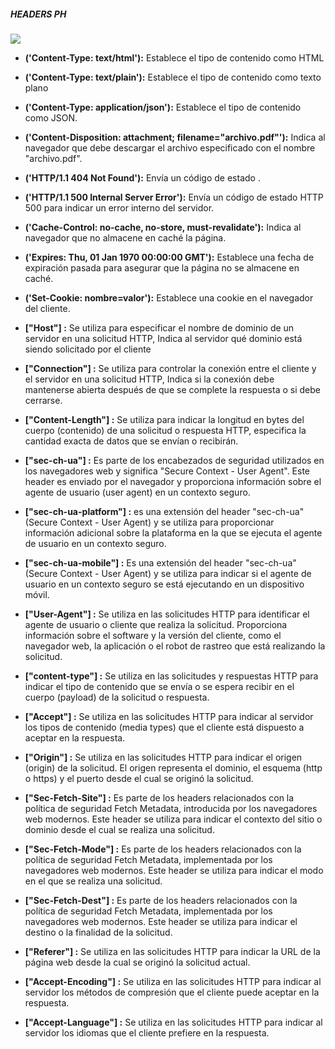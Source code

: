 #####                                                                                                                            **HEADERS PH** 

![](/home/spukM01-087/Downloads/php.jpg)

- **('Content-Type: text/html'):**   Establece el tipo de contenido como HTML

- **('Content-Type: text/plain'):** Establece el tipo de contenido como texto plano
- **('Content-Type: application/json'):** Establece el tipo de contenido como JSON.
- **('Content-Disposition: attachment; filename="archivo.pdf"'):**  Indica al navegador que debe descargar el archivo especificado con el  nombre "archivo.pdf".
- **('HTTP/1.1 404 Not Found'):** Envía un código de estado .
- **('HTTP/1.1 500 Internal Server Error'):** Envía un código de estado HTTP 500 para indicar un error interno del servidor.
- **('Cache-Control: no-cache, no-store, must-revalidate'):** Indica al navegador que no almacene en caché la página.
- **('Expires: Thu, 01 Jan 1970 00:00:00 GMT'):** Establece una fecha de  expiración pasada para asegurar que la página no se almacene en caché.
- **('Set-Cookie: nombre=valor'):** Establece una cookie en el navegador del cliente.





- **["Host"] :**  Se utiliza para especificar el nombre de dominio de un servidor en una solicitud HTTP, Indica al servidor qué dominio está siendo solicitado por el cliente
- **["Connection"] :**  Se utiliza para controlar la conexión entre el cliente y el servidor en una solicitud HTTP, Indica si la conexión debe mantenerse abierta después de que se complete la respuesta o si debe cerrarse.
- **["Content-Length"] :**   Se utiliza para indicar la longitud en bytes del cuerpo (contenido) de  una solicitud o respuesta HTTP, especifica la cantidad exacta de datos  que se envían o recibirán.
- **["sec-ch-ua"] :**  Es parte de los encabezados de seguridad utilizados en los navegadores  web y significa "Secure Context - User Agent". Este header es enviado  por el navegador y proporciona información sobre el agente de usuario  (user agent) en un contexto seguro.
- **["sec-ch-ua-platform"] :**  es una extensión del header "sec-ch-ua" (Secure Context - User Agent) y  se utiliza para proporcionar información adicional sobre la plataforma  en la que se ejecuta el agente de usuario en un contexto seguro.
- **["sec-ch-ua-mobile"] :**   Es una extensión del header "sec-ch-ua" (Secure Context - User Agent) y se utiliza para indicar si el agente de usuario en un contexto seguro  se está ejecutando en un dispositivo móvil.
- **["User-Agent"] :**  Se utiliza en las solicitudes HTTP para identificar el agente de usuario o cliente que realiza la solicitud. Proporciona información sobre el  software y la versión del cliente, como el navegador web, la aplicación o el robot de rastreo que está realizando la solicitud.
- **["content-type"] :**  Se utiliza en las solicitudes y respuestas HTTP para indicar el tipo de  contenido que se envía o se espera recibir en el cuerpo (payload) de la  solicitud o respuesta.
- **["Accept"] :**  Se utiliza en las solicitudes HTTP para indicar al servidor los tipos de contenido (media types) que el cliente está dispuesto a aceptar en la  respuesta.
- **["Origin"] :**  Se utiliza en las solicitudes HTTP para indicar el origen (origin) de  la solicitud. El origen representa el dominio, el esquema (http o https) y el puerto desde el cual se originó la solicitud.
- **["Sec-Fetch-Site"] :**  Es parte de los headers relacionados con la política de seguridad Fetch  Metadata, introducida por los navegadores web modernos. Este header se  utiliza para indicar el contexto del sitio o dominio desde el cual se  realiza una solicitud.
- **["Sec-Fetch-Mode"] :**  Es parte de los headers relacionados con la política de seguridad Fetch  Metadata, implementada por los navegadores web modernos. Este header se  utiliza para indicar el modo en el que se realiza una solicitud.
- **["Sec-Fetch-Dest"] :**  Es parte de los headers relacionados con la política de seguridad Fetch  Metadata, implementada por los navegadores web modernos. Este header se  utiliza para indicar el destino o la finalidad de la solicitud.
- **["Referer"] :**  Se utiliza en las solicitudes HTTP para indicar la URL de la página web desde la cual se originó la solicitud actual.
- **["Accept-Encoding"] :**  Se utiliza en las solicitudes HTTP para indicar al servidor los métodos  de compresión que el cliente puede aceptar en la respuesta.
- **["Accept-Language"] :**  Se utiliza en las solicitudes HTTP para indicar al servidor los idiomas que el cliente prefiere en la respuesta.